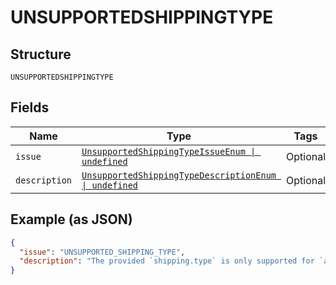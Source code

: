 
# UNSUPPORTEDSHIPPINGTYPE

## Structure

`UNSUPPORTEDSHIPPINGTYPE`

## Fields

| Name | Type | Tags | Description |
|  --- | --- | --- | --- |
| `issue` | [`UnsupportedShippingTypeIssueEnum \| undefined`](../../doc/models/unsupported-shipping-type-issue-enum.md) | Optional | - |
| `description` | [`UnsupportedShippingTypeDescriptionEnum \| undefined`](../../doc/models/unsupported-shipping-type-description-enum.md) | Optional | - |

## Example (as JSON)

```json
{
  "issue": "UNSUPPORTED_SHIPPING_TYPE",
  "description": "The provided `shipping.type` is only supported for `application_context.shipping_preference`=`SET_PROVIDED_ADDRESS` or `NO_SHIPPING`."
}
```

